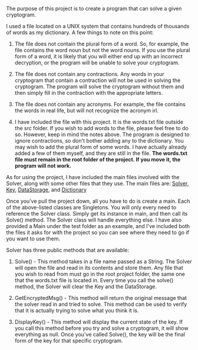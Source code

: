 The purpose of this project is to create a program that can solve a given cryptogram.

I used a file located on a UNIX system that contains hundreds of thousands of words as my
dictionary. A few things to note on this point:

1. The file does not contain the plural form of a word. So, for example, the file contains the word noun
but not the word nouns. If you use the plural form of a word, it is likely that you will either end up with
an incorrect decryption, or the program will be unable to solve your cryptogram.

2. The file does not contain any contractions. Any words in your cryptogram that contain a contraction
will not be used in solving the cryptogram. The program will solve the cryptogram without them and then
simply fill in the contraction with the appropriate letters.

3. The file does not contain any acronyms. For example, the file contains the words in real life,
but will not recognize the acronym irl.

4. I have included the file with this project. It is the words.txt file outside the src folder. If you
wish to add words to the file, please feel free to do so. However, keep in mind the notes above. The
program is designed to ignore contractions, so don't bother adding any to the dictionary. You may wish
to add the plural form of some words. I have actually already added a few of them myself, and they are
still in the file. **The words.txt file must remain in the root folder of the project. If you move it, the program will not work.** 

As for using the project, I have included the main files involved with the Solver, along with some other
files that they use. The main files are: [Solver](main/com/cryptogram/solver/Solver.cs),
[Key](main/com/cryptogram/solver/Key.cs), [DataStorage](main/com/cryptogram/solver/DataStorage.cs),
and [Dictionary](main/com/cryptogram/solver/MyDictionary.cs)

Once you've pull the project down, all you have to do is create a main. Each of the above-listed classes
are Singletons. You will only every need to reference the Solver class. Simply get its instance in main,
and then call its Solve() method. The Solver class will handle everything else. I have also provided a Main
under the test folder as an example, and I've included both the files it asks for with the project so you
can see where they need to go if you want to use them.

Solver has three public methods that are available:

1. Solve() - This method takes in a file name passed as a String. The Solver will open the file and 
read in its contents and store them. Any file that you wish to read from must go in the root project
folder, the same one that the words.txt file is located in. Every time you call the solve() method,
the Solver will clear the Key and the DataStorage.

2. GetEncryptedMsg() - This method will return the original message that the solver read in and tried
to solve. This method can be used to verify that it is actually trying to solve what you think it is.

3. DisplayKey() - This method will display the current state of the key. If you call this method before
you try and solve a cryptogram, it will show everything as null. Once you've called Solve(), the key
will be the final form of the key for that specific cryptogram.